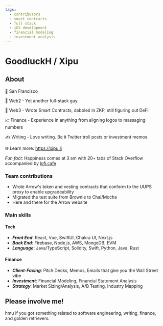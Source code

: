 ```yaml
---
tags:
  - contributors
  - smart contracts
  - full stack
  - iOS development
  - financial modeling
  - investment analysis
---
```


# GoodluckH / Xipu

## About

📍 San Francisco

🔨 Web2 - Yet another full-stack guy

🦄 Web3 - Wrote Smart Contracts, dabbled in ZKP, still figuring out DeFi

📈 Finance - Experience in anything from aligning logos to massaging numbers

✍️ Writing - Love writing. Be it Twitter troll posts or investment memos

🌐 Learn more: https://xipu.li


*Fun fact:* Happiness comes at 3 am with 20+ tabs of Stack Overflow accompanied by [lofi.cafe](https://www.lofi.cafe/)

### Team contributions

* Wrote Arrow's token and vesting contracts that conform to the UUPS proxy to enable upgradeability
* Migrated the test suite from Brownie to Chai/Mocha
* Here and there for the Arrow website

### Main skills

#### Tech
* ***Front End***: React, Vue, SwiftUI, Chakra UI, Next.js
* ***Back End***: Firebase, Node.js, AWS, MongoDB, EVM
* ***Language***: Java/TypeScript, Solidity, Swift, Python, Java, Rust

#### Finance
* ***Client-Facing***: Pitch Decks, Memos, Emails that give you the Wall Street vibe
* ***Investment***: Financial Modeling, Financial Statement Analysis
* ***Strategy***: Market Sizing/Analysis, A/B Testing, Industry Mapping

## Please involve me!

hmu if you got something related to software engineering, writing, finance, and golden retrievers.
